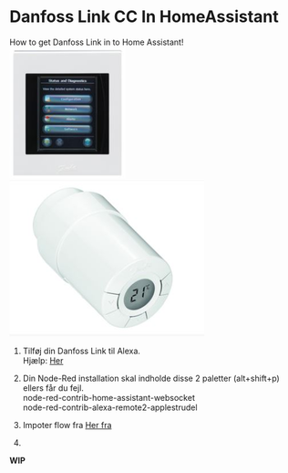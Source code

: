 # Danfoss Link CC In HomeAssistant
How to get Danfoss Link in to Home Assistant!<br>
<img src="https://github.com/michaelflarsen/danfosslink-in-HA/blob/main/danfosslink.JPG" alt="Controller">
<img src="https://github.com/michaelflarsen/danfosslink-in-HA/blob/main/danfosslink2.JPG" alt="Termostat">

1. Tilføj din Danfoss Link til Alexa.
    <br>Hjælp: <a href="https://github.com/michaelflarsen/danfosslink-in-HA/blob/main/danfossAlexaSetup.pdf">Her</a> 

2. Din Node-Red installation skal indholde disse 2 paletter (alt+shift+p) ellers får du fejl.
    <br> node-red-contrib-home-assistant-websocket 
    <br> node-red-contrib-alexa-remote2-applestrudel
   
3. Impoter flow fra <a href="https://github.com/michaelflarsen/danfosslink-in-HA/blob/main/Node-Red%20Flow">Her fra</a>

4. 

**WIP**
